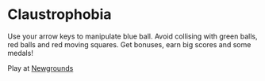 # Claustrophobia
Use your arrow keys to manipulate blue ball. 
Avoid collising with green balls, red balls and red moving squares.
Get bonuses, earn big scores and some medals!

Play at [Newgrounds](https://www.newgrounds.com/portal/view/591734)
